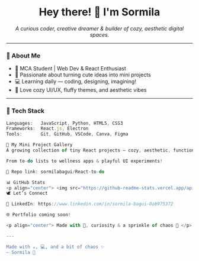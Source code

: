 <h1 align="center">Hey there! 🌸 I'm Sormila</h1>
<p align="center">
  <em>A curious coder, creative dreamer & builder of cozy, aesthetic digital spaces.</em>  
</p>

---

### 🌼 About Me

- 🌷 MCA Student | Web Dev & React Enthusiast
- 🎨 Passionate about turning cute ideas into mini projects
- 💻 Learning daily — coding, designing, imagining!
- 🌸 Love cozy UI/UX, fluffy themes, and aesthetic vibes

---

### 🌸 Tech Stack

```javascript
Languages:   JavaScript, Python, HTML5, CSS3  
Frameworks:  React.js, Electron
Tools:       Git, GitHub, VSCode, Canva, Figma  

🧁 My Mini Project Gallery
A growing collection of tiny React projects — cozy, aesthetic, functional 💖

From to-do lists to wellness apps & playful UI experiments!

🧪 Repo link: sormilabagui/React-to-do

📊 GitHub Stats
<p align="center"> <img src="https://github-readme-stats.vercel.app/api?username=sormilabagui&show_icons=true&theme=tokyonight" /> <br> <img src="https://github-readme-streak-stats.herokuapp.com/?user=sormilabagui&theme=tokyonight" /> </p>
🕊 Let’s Connect

💼 LinkedIn: https://www.linkedin.com/in/sormila-bagui-0ab975372

🌐 Portfolio coming soon!

<p align="center"> Made with 💜, curiosity & a sprinkle of chaos 🌙 </p> ```

---

Made with ☕, 💻, and a bit of chaos ✨  
— Sormila 🌼
